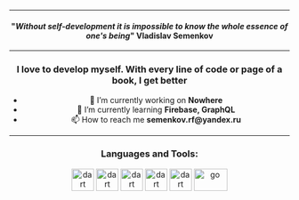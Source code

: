 <hr>
<!-- MAIN PHRASE SECTION -->
<span align="center">
  <span>
    <h4 align="center">"<em>Without self-development it is impossible to know the whole essence of one's being</em>"
      <span align="center">Vladislav Semenkov</span>
    </h4>
</span>

<!-- ABOUT YOU -->
<hr>
<h3 align="center">I love to develop myself. With every line of code or page of a book, I get better</h3>
  <ul>
    <li>🔭 I’m currently working on <strong>Nowhere</strong></li>
    <li>🌱 I’m currently learning <strong>Firebase, GraphQL</strong></li>
    <li>📫 How to reach me <strong>semenkov.rf@yandex.ru</strong></li>
  </ul>

<!-- LANGUAGES AND TOOLS -->
<hr>
<h3 align="center">Languages and Tools:</h3>
<p align="center"> 
  <a href="https://dart.dev/" target="_blank"> <img src="https://www.vectorlogo.zone/logos/dartlang/dartlang-icon.svg" alt="dart" width="40" height="40"/></a> 
   <a href="https://flutter.dev/" target="_blank"> <img src="https://www.vectorlogo.zone/logos/flutterio/flutterio-icon.svg" alt="dart" width="40" height="40"/></a>
   <a href="https://www.figma.com/" target="_blank"> <img src="https://www.vectorlogo.zone/logos/figma/figma-icon.svg" alt="dart" width="40" height="40"/></a>
  <a href="https://code.visualstudio.com/" target="_blank"> <img src="https://www.vectorlogo.zone/logos/visualstudio_code/visualstudio_code-icon.svg" alt="dart" width="40" height="40"/></a>
  <a href="https://www.android.com/intl/ru_ru/" target="_blank"> <img src="https://www.vectorlogo.zone/logos/android/android-official.svg" alt="dart" width="40" height="40"/></a>
  <a href="https://go.dev/" target="_blank"> <img src="https://www.vectorlogo.zone/logos/golang/golang-ar21.svg" alt="go" width="60" height="40"/></a>
